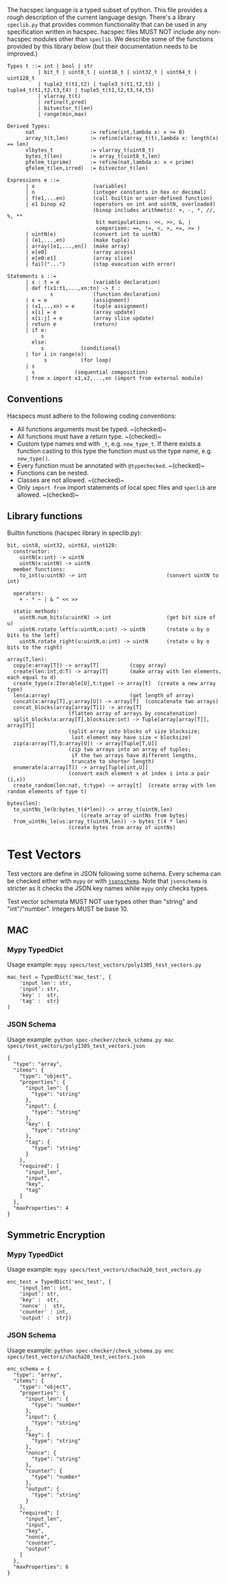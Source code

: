 The hacspec language is a typed subset of python. This file provides a rough description of the current language design.
There's a library `speclib.py` that provides common functionality that can be used in any specification written in hacspec.
hacspec files MUST NOT include any non-hacspec modules other than `speclib`.
We describe some of the functions provided by this library below (but their documentation needs to be improved.)


```
Types t ::= int | bool | str
          | bit_t | uint8_t | uint16_t | uint32_t | uint64_t | uint128_t
          | tuple2_t(t1,t2) | tuple3_t(t1,t2,t3) | tuple4_t(t1,t2,t3,t4) | tuple5_t(t1,t2,t3,t4,t5)
          | vlarray_t(t)
          | refine(t,pred)
          | bitvector_t(len)
          | range(min,max)

Derived Types:
      nat                  := refine(int,lambda x: x >= 0)
      array_t(t,len)       := refine(vlarray_t(t),lambda x: length(x) == len)
      vlbytes_t            := vlarray_t(uint8_t)
      bytes_t(len)         := array_t(uint8_t,len)
      pfelem_t(prime)      := refine(nat,lambda x: x < prime)
      gfelem_t(len,irred)  := bitvector_t(len)

```

```
Expressions e ::=
      | x                   (variables)
      | n                   (integer constants in hex or decimal)
      | f(e1,...en)         (call builtin or user-defined function)
      | e1 binop e2   	    (operators on int and uintN, overloaded)
                            (binop includes arithmetic: +, -, *, //, %, **
                             bit manipulations: <<, >>, &, |
                             comparison: ==, !=, <, >, <=, >= )
      | uintN(e)            (convert int to uintN)
      | (e1,...,en)   	    (make tuple)
      | array([e1,...,en])  (make array)
      | e[e0]         	    (array access)
      | e[e0:e1]      	    (array slice)
      | fail("...")         (stop execution with error)
```

```
Statements s ::=
      | x : t = e           (variable declaration)
      | def f(x1:t1,...,xn:tn) -> t :
              s             (function declaration)
      | x = e               (assignment)
      | (x1,..,xn) = e      (tuple assignment)
      | x[i] = e      	    (array update)
      | x[i:j] = e    	    (array slice update)
      | return e      	    (return)
      | if e:
           s
        else:
           s		    (conditional)
      | for i in range(e):
            s		    (for loop)
      | s
        s	          (sequential composition)
      | from x import x1,x2,...,xn (import from external module)
```

## Conventions
Hacspecs must adhere to the following coding conventions:
* All functions arguments must be typed. ~(checked)~
* All functions must have a return type. ~(checked)~
* Custom type names end with `_t`, e.g. `new_type_t`. If there exists a function casting to this type the function must us the type name, e.g. `new_type()`.
* Every function must be annotated with `@typechecked`. ~(checked)~
* Functions can be nested.
* Classes are not allowed. ~(checked)~
* Only `import from` import statements of local spec files and `speclib` are allowed. ~(checked)~

## Library functions

Builtin functions (hacspec library in speclib.py):

```
bit, uint8, uint32, uint63, uint128:
  constructor:
    uintN(x:int) -> uintN
    uintN(x:uintN) -> uintN
  member functions:
    to_int(u:uintN) -> int                          (convert uintN to int)

  operators:
    + - * ~ | & ^ << >>

  static methods:
    uintN.num_bits(u:uintN) -> int                  (get bit size of u)
    uintN.rotate_left(u:uintN,o:int) -> uintN       (rotate u by o bits to the left)
    uintN.rotate_right(u:uintN,o:int) -> uintN      (rotate u by o bits to the right)
```


```
array(T,len):
  copy(e:array[T]) -> array[T]          (copy array)
  create(len:int,d:T) -> array[T]     	(make array with len elements, each equal to d)
  create_type(x:Iterable[U],t:type) -> array[t]  (create a new array type)
  len(a:array)                          (get length of array)
  concat(x:array[T],y:array[U]) -> array[T]  (concatenate two arrays)
  concat_blocks(array[array[T]]) -> array[T]
					(flatten array of arrays by concatenation)
  split_blocks(a:array[T],blocksize:int) -> Tuple[array[array[T]], array[T]]
  					(split array into blocks of size blocksize;
					 last element may have size < blocksize)
  zip(a:array[T],b:array[U]) -> array[Tuple[T,U]]
					(zip two arrays into an array of tuples;
					 if the two arrays have different lengths,
					 truncate to shorter length)
  enumerate(a:array[T]) -> array[Tuple[int,U]]
					(convert each element x at index i into a pair (i,x))
  create_random(len:nat, t:type) -> array[t]  (create array with len random elements of type t)

bytes(len):
  to_uintNs_le(b:bytes_t(4*len)) -> array_t(uintN,len)
  				        (create array of uintNs from bytes)
  from_uintNs_le(us:array_t(uintN,len)) -> bytes_t(4 * len)
  					(create bytes from array of uintNs)
```

# Test Vectors

Test vectors are define in JSON following some schema.
Every schema can be checked either with `mypy` or with [`jsonschema`](http://json-schema.org/specification.html).
Note that `jsonschema` is stricter as it checks the JSON key names while `mypy` only checks types.

Test vector schemata MUST NOT use types other than "string" and "int"/"number".
Integers MUST be base 10.

## MAC

### Mypy TypedDict
Usage example:
`mypy specs/test_vectors/poly1305_test_vectors.py`

```
mac_test = TypedDict('mac_test', {
    'input_len': str,
    'input': str,
    'key' :  str,
    'tag' :  str}
)
```

### JSON Schema
Usage example:
`python spec-checker/check_schema.py mac specs/test_vectors/poly1305_test_vectors.json`

```
{
  "type": "array",
  "items": {
    "type": "object",
    "properties": {
      "input_len": {
        "type": "string"
      },
      "input": {
        "type": "string"
      },
      "key": {
        "type": "string"
      },
      "tag": {
        "type": "string"
      }
    },
    "required": [
      "input_len",
      "input",
      "key",
      "tag"
    ]
  },
  "maxProperties": 4
}
```

## Symmetric Encryption

### Mypy TypedDict
Usage example:
`mypy specs/test_vectors/chacha20_test_vectors.py`

```
enc_test = TypedDict('enc_test', {
    'input_len': int,
    'input': str,
    'key' :  str,
    'nonce' :  str,
    'counter' : int,
    'output' :  str})
```

### JSON Schema
Usage example:
`python spec-checker/check_schema.py enc specs/test_vectors/chacha20_test_vectors.json`

```
enc_schema = {
  "type": "array",
  "items": {
    "type": "object",
    "properties": {
      "input_len": {
        "type": "number"
      },
      "input": {
        "type": "string"
      },
      "key": {
        "type": "string"
      },
      "nonce": {
        "type": "string"
      },
      "counter": {
        "type": "number"
      },
      "output": {
        "type": "string"
      }
    },
    "required": [
      "input_len",
      "input",
      "key",
      "nonce",
      "counter",
      "output"
    ]
  },
  "maxProperties": 6
}
```
